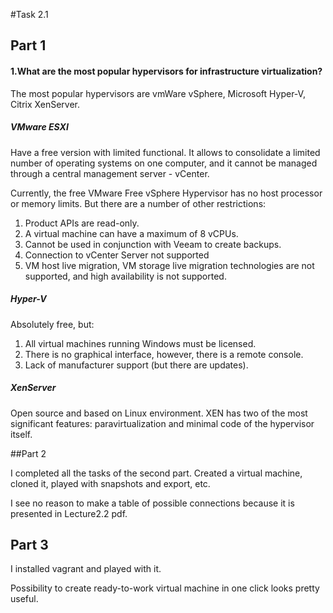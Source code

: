 #Task 2.1
## Part 1
#### 1.What are the most popular hypervisors for infrastructure virtualization?
The most popular hypervisors are vmWare vSphere, Microsoft Hyper-V, Citrix XenServer.
##### VMware ESXI
Have a free version with limited functional. It allows to consolidate a limited number of operating systems on one computer, and it cannot be managed through a central management server - vCenter.

Currently, the free VMware Free vSphere Hypervisor has no host processor or memory limits. But there are a number of other restrictions:

1. Product APIs are read-only.
1. A virtual machine can have a maximum of 8 vCPUs.
1. Cannot be used in conjunction with Veeam to create backups.
1. Connection to vCenter Server not supported
1. VM host live migration, VM storage live migration technologies are not supported, and high availability is not supported.
##### Hyper-V
Absolutely free, but:

1. All virtual machines running Windows must be licensed.
1. There is no graphical interface, however, there is a remote console.
1. Lack of manufacturer support (but there are updates).
##### XenServer
Open source and based on Linux environment.
XEN has two of the most significant features: paravirtualization and minimal code of the hypervisor itself.

##Part 2

I completed all the tasks of the second part. Created a virtual machine, cloned it, played with snapshots and export, etc.

I see no reason to make a table of possible connections because it is presented in Lecture2.2 pdf.

## Part 3

I installed vagrant and played with it.

Possibility to create ready-to-work virtual machine in one click looks pretty useful.
